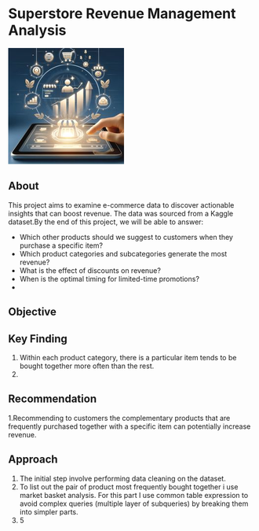 # Superstore Revenue Management Analysis

![img.ecommerce](https://github.com/shanurwan/Superstore-Analysis/blob/main/images/intro.jpg)

## About
This project aims to examine e-commerce data to discover actionable insights that can boost revenue. The data was sourced from a Kaggle dataset.By the end of this project, we will be able to answer:
- Which other products should we suggest to customers when they purchase a specific item?
- Which product categories and subcategories generate the most revenue?
- What is the effect of discounts on revenue?
- When is the optimal timing for limited-time promotions?
- 
## Objective

## Key Finding
1. Within each product category, there is a particular item tends to be bought together more often than the rest.
2.

## Recommendation
1.Recommending to customers the complementary products that are frequently purchased together with a specific item can potentially increase revenue.


## Approach
1. The initial step involve performing data cleaning on the dataset.
2. To list out the pair of product most frequently bought together i use market basket analysis. For this part I use common table expression to avoid complex queries (multiple layer of subqueries) by breaking them into simpler parts.
3. 5

 

